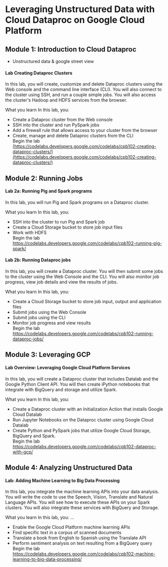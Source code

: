 # Leveraging Unstructured Data with Cloud Dataproc on Google Cloud Platform

## Module 1: Introduction to Cloud Dataproc 

* Unstructured data & google street view 
#### Lab Creating Dataproc Clusters
In this lab, you will create, customize and delete Dataproc clusters using the Web console and the command line interface (CLI). You will also connect to the cluster using SSH, and run a couple simple jobs. You will also access the cluster's Hadoop and HDFS services from the browser.

What you learn
In this lab, you:

* Create a Dataproc cluster from the Web console
* SSH into the cluster and run PySpark jobs
* Add a firewall rule that allows access to your cluster from the browser
* Create, manage and delete Dataproc clusters from the CLI   
Begin the lab
[https://codelabs.developers.google.com/codelabs/cpb102-creating-dataproc-clusters/](https://codelabs.developers.google.com/codelabs/cpb102-creating-dataproc-clusters/)

## Module 2: Running Jobs

#### Lab 2a: Running Pig and Spark programs
In this lab, you will run Pig and Spark programs on a Dataproc cluster.

What you learn
In this lab, you:

* SSH into the cluster to run Pig and Spark job
* Create a Cloud Storage bucket to store job input files
* Work with HDFS  
Begin the lab 
https://codelabs.developers.google.com/codelabs/cpb102-running-pig-spark/

#### Lab 2b: Running Dataproc jobs
In this lab, you will create a Dataproc cluster. You will then submit some jobs to the cluster using the Web Console and the CLI. You will also monitor job progress, view job details and view the results of jobs.

What you learn
In this lab, you:

* Create a Cloud Storage bucket to store job input, output and application files
* Submit jobs using the Web Console
* Submit jobs using the CLI
* Monitor job progress and view results  
Begin the lab 
https://codelabs.developers.google.com/codelabs/cpb102-running-dataproc-jobs/

## Module 3: Leveraging GCP

#### Lab Overview: Leveraging Google Cloud Platform Services
In this lab, you will create a Dataproc cluster that includes Datalab and the Google Python Client API. You will then create iPython notebooks that integrate with BigQuery and storage and utilize Spark.

What you learn
In this lab, you:

* Create a Dataproc cluster with an Initialization Action that installs Google Cloud Datalab
* Run Jupyter Notebooks on the Dataproc cluster using Google Cloud Datalab
* Create Python and PySpark jobs that utilize Google Cloud Storage, BigQuery and Spark.  
Begin the lab  
https://codelabs.developers.google.com/codelabs/cpb102-dataproc-with-gcp/ 

## Module 4: Analyzing Unstructured Data

#### Lab: Adding Machine Learning to Big Data Processing
In this lab, you integrate the machine learning APIs into your data analysis. You will write the code to use the Speech, Vision, Translate and Natural Language APIs. You will see how to execute these APIs on your Spark clusters. You will also integrate these services with BigQuery and Storage.

What you learn
In this lab, you: ...

* Enable the Google Cloud Platform machine learning APIs
* Find specific text in a corpus of scanned documents
* Translate a book from English to Spanish using the Translate API
* Perform sentiment analysis on text resulting from a BigQuery query  
Begin the lab 
https://codelabs.developers.google.com/codelabs/cpb102-machine-learning-to-big-data-processing/
